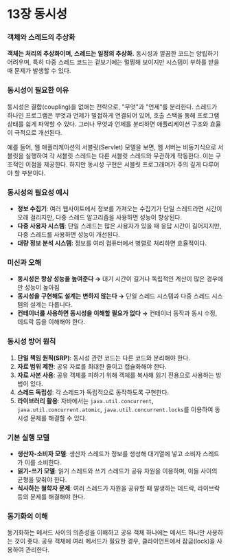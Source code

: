 # 13장 동시성

### 객체와 스레드의 추상화

**객체는 처리의 추상화이며, 스레드는 일정의 추상화.** 동시성과 깔끔한 코드는 양립하기 어려우며, 특히 다중 스레드 코드는 겉보기에는 멀쩡해 보이지만 시스템이 부하를 받을 때 문제가 발생할 수 있다. 

### 동시성이 필요한 이유

동시성은 결합(coupling)을 없애는 전략으로, "무엇"과 "언제"를 분리한다. 스레드가 하나인 프로그램은 무엇과 언제가 밀접하게 연결되어 있어, 호출 스택을 통해 프로그램 상태를 쉽게 파악할 수 있다. 그러나 무엇과 언제를 분리하면 애플리케이션 구조와 효율이 극적으로 개선된다.

예를 들어, 웹 애플리케이션의 서블릿(Servlet) 모델을 보면, 웹 서버는 비동기식으로 서블릿을 실행하여 각 서블릿 스레드는 다른 서블릿 스레드와 무관하게 작동한다. 이는 구조적인 이점을 제공한다. 하지만 동시성 구현은 서블릿 프로그래머가 주의 깊게 다루어야 할 부분이다.

### 동시성의 필요성 예시

- **정보 수집기**: 여러 웹사이트에서 정보를 가져오는 수집기가 단일 스레드라면 시간이 오래 걸리지만, 다중 스레드 알고리즘을 사용하면 성능이 향상된다.
- **다중 사용자 시스템**: 단일 스레드는 많은 사용자가 있을 때 응답 시간이 길어지지만, 다중 스레드를 사용하면 성능이 개선된다.
- **대량 정보 분석 시스템**: 정보를 여러 컴퓨터에서 병렬로 처리하면 효율적이다.

### 미신과 오해

- **동시성은 항상 성능을 높여준다 →** 대기 시간이 길거나 독립적인 계산이 많은 경우에만 성능이 높아짐
- **동시성을 구현해도 설계는 변하지 않는다 →** 단일 스레드 시스템과 다중 스레드 시스템의 설계는 다릅니다.
- **컨테이너를 사용하면 동시성을 이해할 필요가 없다 →** 컨테이너 동작과 동시 수정, 데드락 등을 이해해야 한다.

### 동시성 방어 원칙

1. **단일 책임 원칙(SRP)**: 동시성 관련 코드는 다른 코드와 분리해야 한다.
2. **자료 범위 제한**: 공유 자료를 최대한 줄이고 캡슐화해야 한다.
3. **자료 사본 사용**: 공유 객체를 피하기 위해 객체를 복사해 읽기 전용으로 사용하는 방법이 있다.
4. **스레드 독립성**: 각 스레드가 독립적으로 동작하도록 구현한다.
5. **라이브러리 활용**: 자바에서는 `java.util.concurrent`, `java.util.concurrent.atomic`, `java.util.concurrent.locks`를 이용하여 동시성 문제를 해결할 수 있다.

### 기본 실행 모델

- **생산자-소비자 모델**: 생산자 스레드가 정보를 생성해 대기열에 넣고 소비자 스레드가 이를 소비한다.
- **읽기-쓰기 모델**: 읽기 스레드와 쓰기 스레드가 공유 자원을 이용하며, 이들 사이의 균형을 맞춰야 한다.
- **식사하는 철학자 문제**: 여러 스레드가 자원을 공유할 때 발생하는 데드락, 라이브락 등의 문제를 해결해야 한다.

### 동기화의 이해

동기화하는 메서드 사이의 의존성을 이해하고 공유 객체 하나에는 메서드 하나만 사용하는 것이 좋다. 공유 객체에 여러 메서드가 필요한 경우, 클라이언트에서 잠금(lock)을 사용하여 관리한다.